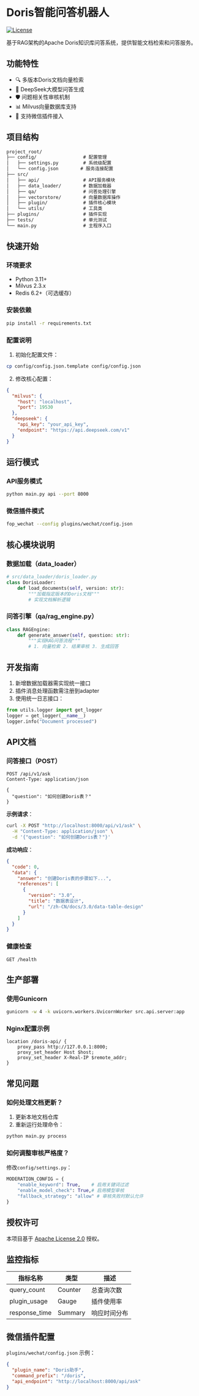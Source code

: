 # Doris智能问答机器人

[![License](https://img.shields.io/badge/License-Apache_2.0-blue.svg)](https://opensource.org/licenses/Apache-2.0)

基于RAG架构的Apache Doris知识库问答系统，提供智能文档检索和问答服务。

## 功能特性

- 🔍 多版本Doris文档向量检索
- 🤖 DeepSeek大模型问答生成
- 🛡️ 问题相关性审核机制
- 📊 Milvus向量数据库支持
- 🔌 支持微信插件接入

## 项目结构

```project_structure.txt
project_root/
├── config/                 # 配置管理
│   ├── settings.py         # 系统级配置
│   └── config.json        # 服务连接配置
├── src/
│   ├── api/                # API服务模块
│   ├── data_loader/        # 数据加载器
│   ├── qa/                 # 问答处理引擎
│   ├── vectorstore/        # 向量数据库操作
│   ├── plugin/             # 插件核心模块
│   └── utils/              # 工具类
├── plugins/                # 插件实现
├── tests/                  # 单元测试
└── main.py                 # 主程序入口
```

## 快速开始

### 环境要求
- Python 3.11+
- Milvus 2.3.x
- Redis 6.2+（可选缓存）

### 安装依赖
```bash
pip install -r requirements.txt
```

### 配置说明
1. 初始化配置文件：
```bash
cp config/config.json.template config/config.json
```

2. 修改核心配置：
```json
{
  "milvus": {
    "host": "localhost",
    "port": 19530
  },
  "deepseek": {
    "api_key": "your_api_key",
    "endpoint": "https://api.deepseek.com/v1"
  }
}
```

## 运行模式

### API服务模式
```bash
python main.py api --port 8000
```

### 微信插件模式
```bash
fop_wechat --config plugins/wechat/config.json
```

## 核心模块说明

### 数据加载（data_loader）
```python
# src/data_loader/doris_loader.py
class DorisLoader:
    def load_documents(self, version: str):
        """加载指定版本的Doris文档"""
        # 实现文档解析逻辑
```

### 问答引擎（qa/rag_engine.py）
```python
class RAGEngine:
    def generate_answer(self, question: str):
        """实现RAG问答流程"""
        # 1. 向量检索 2. 结果审核 3. 生成回答
```

## 开发指南
1. 新增数据加载器需实现统一接口
2. 插件消息处理函数需注册到adapter
3. 使用统一日志接口：
```python
from utils.logger import get_logger
logger = get_logger(__name__)
logger.info("Document processed")
```

## API文档

### 问答接口（POST）
```http
POST /api/v1/ask
Content-Type: application/json

{
  "question": "如何创建Doris表？"
}
```

**示例请求**：
```bash
curl -X POST "http://localhost:8000/api/v1/ask" \
  -H "Content-Type: application/json" \
  -d '{"question": "如何创建Doris表？"}'
```

**成功响应**：
```json
{
  "code": 0,
  "data": {
    "answer": "创建Doris表的步骤如下...",
    "references": [
      {
        "version": "3.0",
        "title": "数据表设计",
        "url": "/zh-CN/docs/3.0/data-table-design"
      }
    ]
  }
}
```

### 健康检查
```http
GET /health
```

## 生产部署

### 使用Gunicorn
```bash
gunicorn -w 4 -k uvicorn.workers.UvicornWorker src.api.server:app
```

### Nginx配置示例
```nginx
location /doris-api/ {
    proxy_pass http://127.0.0.1:8000;
    proxy_set_header Host $host;
    proxy_set_header X-Real-IP $remote_addr;
}
```

## 常见问题

### 如何处理文档更新？
1. 更新本地文档仓库
2. 重新运行处理命令：
```bash
python main.py process
```

### 如何调整审核严格度？
修改`config/settings.py`：
```python
MODERATION_CONFIG = {
    "enable_keyword": True,    # 启用关键词过滤
    "enable_model_check": True,# 启用模型审核
    "fallback_strategy": "allow" # 审核失败时默认允许
}
```

## 授权许可
本项目基于 [Apache License 2.0](LICENSE) 授权。

## 监控指标
| 指标名称          | 类型    | 描述                  |
|-------------------|---------|---------------------|
| query_count       | Counter | 总查询次数            |
| plugin_usage      | Gauge   | 插件使用率            |
| response_time     | Summary | 响应时间分布          |

## 微信插件配置

`plugins/wechat/config.json` 示例：
```json
{
  "plugin_name": "Doris助手",
  "command_prefix": "/doris",
  "api_endpoint": "http://localhost:8000/api/ask"
}
``` 